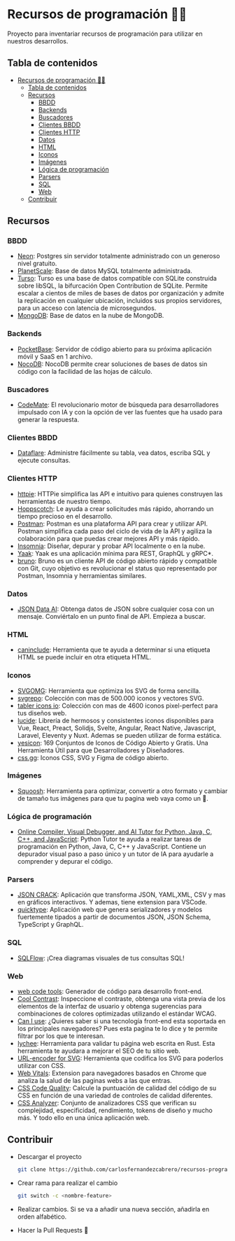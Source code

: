 # Recursos de programación 🧑‍💻

Proyecto para inventariar recursos de programación para utilizar en nuestros desarrollos.

## Tabla de contenidos

- [Recursos de programación 🧑‍💻](#recursos-de-programación-)
  - [Tabla de contenidos](#tabla-de-contenidos)
  - [Recursos](#recursos)
    - [BBDD](#bbdd)
    - [Backends](#backends)
    - [Buscadores](#buscadores)
    - [Clientes BBDD](#clientes-bbdd)
    - [Clientes HTTP](#clientes-http)
    - [Datos](#datos)
    - [HTML](#html)
    - [Iconos](#iconos)
    - [Imágenes](#imágenes)
    - [Lógica de programación](#lógica-de-programación)
    - [Parsers](#parsers)
    - [SQL](#sql)
    - [Web](#web)
  - [Contribuir](#contribuir)

## Recursos

### BBDD

- [Neon](https://neon.tech/): Postgres sin servidor totalmente administrado con un generoso nivel gratuito.
- [PlanetScale](https://planetscale.com/): Base de datos MySQL totalmente administrada.
- [Turso](https://turso.tech/): Turso es una base de datos compatible con SQLite construida sobre libSQL, la bifurcación Open Contribution de SQLite. Permite escalar a cientos de miles de bases de datos por organización y admite la replicación en cualquier ubicación, incluidos sus propios servidores, para un acceso con latencia de microsegundos.
- [MongoDB](https://www.mongodb.com/es/atlas/database): Base de datos en la nube de MongoDB.

### Backends

- [PocketBase](https://pocketbase.io/): Servidor de código abierto
para su próxima aplicación móvil y SaaS
en 1 archivo.
- [NocoDB](https://nocodb.com/): NocoDB permite crear soluciones de bases de datos sin código con la facilidad de las hojas de cálculo.

### Buscadores

- [CodeMate](https://codemate.bot/): El revolucionario motor de búsqueda para desarrolladores impulsado con IA y con la opción de ver las fuentes que ha usado para generar la respuesta.

### Clientes BBDD

- [Dataflare](https://dataflare.app/): Administre fácilmente su tabla, vea datos, escriba SQL y ejecute consultas.

### Clientes HTTP

- [httpie](https://httpie.io/): HTTPie simplifica las API
e intuitivo para quienes construyen
las herramientas de nuestro tiempo.
- [Hoppscotch](https://hoppscotch.io/): Le ayuda a crear solicitudes más rápido, ahorrando un tiempo precioso en el desarrollo.
- [Postman](https://www.postman.com/): Postman es una plataforma API para crear y utilizar API. Postman simplifica cada paso del ciclo de vida de la API y agiliza la colaboración para que puedas crear mejores API y más rápido.
- [Insomnia](https://insomnia.rest/): Diseñar, depurar y probar API
localmente o en la nube.
- [Yaak](https://yaak.app/): Yaak es una aplicación mínima para REST, GraphQL y gRPC*.
- [bruno](https://www.usebruno.com/): Bruno es un cliente API de código abierto rápido y compatible con Git, cuyo objetivo es revolucionar el status quo representado por Postman, Insomnia y herramientas similares.

### Datos

- [JSON Data AI](https://www.jsondataai.com/): Obtenga datos de JSON sobre cualquier cosa con un mensaje. Conviértalo en un punto final de API. Empieza a buscar.

### HTML

- [caninclude](https://caninclude.glitch.me/): Herramienta que te ayuda a determinar si una etiqueta HTML se puede incluir en otra etiqueta HTML.

### Iconos

- [SVGOMG](https://jakearchibald.github.io/svgomg/): Herramienta que optimiza los SVG de forma sencilla.
- [svgrepo](https://www.svgrepo.com/): Colección con mas de 500.000 iconos y vectores SVG.
- [tabler icons io](https://tabler-icons.io/): Colección con mas de 4600 iconos pixel-perfect para tus diseños web.
- [lucide](https://lucide.dev/): Librería de hermosos y consistentes iconos disponibles para Vue, React, Preact, Solidjs, Svelte, Angular, React Native, Javascript, Laravel, Eleventy y Nuxt. Ademas se pueden utilizar de forma estática.
- [yesicon](https://yesicon.app/): 169 Conjuntos de Iconos de Código Abierto y Gratis. Una Herramienta Útil para que Desarrolladores y Diseñadores.
- [css.gg](https://css.gg/): Iconos CSS, SVG y Figma de código abierto.

### Imágenes

- [Squoosh](https://squoosh.app/): Herramienta para optimizar, convertir a otro formato y cambiar de tamaño tus imágenes para que tu pagina web vaya como un 🚀.

### Lógica de programación

- [Online Compiler, Visual Debugger, and AI Tutor for Python, Java, C, C++, and JavaScript](https://pythontutor.com/): Python Tutor te ayuda a realizar tareas de programación en Python, Java, C, C++ y JavaScript. Contiene un depurador visual paso a paso único y un tutor de IA para ayudarle a comprender y depurar el código.

### Parsers

- [JSON CRACK](https://jsoncrack.com/): Aplicación que transforma JSON, YAML,XML, CSV y mas en gráficos interactivos. Y ademas, tiene extension para VSCode.
- [quicktype](https://app.quicktype.io/): Aplicación web que genera serializadores y modelos fuertemente tipados a partir de documentos JSON, JSON Schema, TypeScript y GraphQL.

### SQL

- [SQLFlow](https://sqlflow.gudusoft․com/#/): ¡Crea diagramas visuales de tus consultas SQL!

### Web

- [web code tools](https://webcode.tools/): Generador de código para desarrollo front-end.
- [Cool Contrast](https://coolcontrast.vercel.app/): Inspeccione el contraste, obtenga una vista previa de los elementos de la interfaz de usuario y obtenga sugerencias para combinaciones de colores optimizadas utilizando el estándar WCAG.
- [Can I use](https://caniuse.com/): ¿Quieres saber si una tecnología front-end esta soportada en los principales navegadores? Pues esta pagina te lo dice y te permite filtrar por los que te interesan.
- [lychee](https://github.com/lycheeverse/lychee/): Herramienta para validar tu página web escrita en Rust. Esta herramienta te ayudara a mejorar el SEO de tu sitio web.
- [URL-encoder for SVG](https://yoksel.github.io/url-encoder/): Herramienta que codifica los SVG para poderlos utilizar con CSS.
- [Web Vitals](https://chromewebstore.google.com/detail/web-vitals/ahfhijdlegdabablpippeagghigmibma): Extension para navegadores basados en Chrome que analiza la salud de las paginas webs a las que entras.
- [CSS Code Quality](https://www.projectwallace.com/css-code-quality): Calcule la puntuación de calidad del código de su CSS en función de una variedad de controles de calidad diferentes.
- [CSS Analyzer](https://www.projectwallace.com/analyze-css): Conjunto de analizadores CSS que verifican su complejidad, especificidad, rendimiento, tokens de diseño y mucho más. Y todo ello en una única aplicación web.

## Contribuir

- Descargar el proyecto

    ``` bash
    git clone https://github.com/carlosfernandezcabrero/recursos-programacion.git
    ```

- Crear rama para realizar el cambio

    ``` bash
    git switch -c <nombre-feature>
    ```

- Realizar cambios. Si se va a añadir una nueva sección, añadirla en orden alfabético.
- Hacer la Pull Requests 🚀
